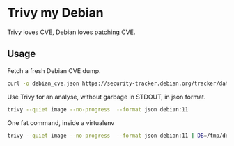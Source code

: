 Trivy my Debian
===============

Trivy loves CVE, Debian loves patching CVE.

Usage
-----

Fetch a fresh Debian CVE dump.

```bash
curl -o debian_cve.json https://security-tracker.debian.org/tracker/data/json
```

Use Trivy for an analyse, without garbage in STDOUT, in json format.

```bash
trivy --quiet image --no-progress  --format json debian:11
```

One fat command, inside a virtualenv

```bash
trivy --quiet image --no-progress  --format json debian:11 | DB=/tmp/debian_cve.json python debian.py
```

